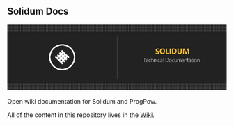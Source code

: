 ## Solidum Docs

![banner](docs.jpg)

Open wiki documentation for Solidum and ProgPow.

All of the content in this repository lives in the [Wiki](https://github.com/solidum-network/docs/wiki).
